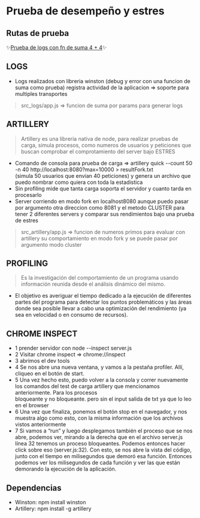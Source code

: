 # Prueba de desempeño y estres

## Rutas de prueba
✨[Prueba de logs con fn de suma 4 + 4](http://localhost:8080/suma/4/4)✨


## LOGS
-  Logs realizados con libreria winston (debug y error con una funcion de suma como prueba) registra actividad de la aplicacion => soporte para multiples transportes
> src_logs/app.js => funcion de suma por params para generar logs 


## ARTILLERY 
> Artillery es una libreria nativa de node, para realizar pruebas de carga, simula procesos, como numeros de usuarios y peticiones que buscan comprobar el comprotamiento del server bajo ESTRES
- Comando de consola para prueba de carga => artillery quick --count 50 -n 40 http://localhost:8080?max=10000 > resultFork.txt   
(simula 50 usuarios que envian 40 peticiones) y genera un archivo que puedo nombrar como quiera con toda la estadistica 
- Sin profiling mide que tanta carga soporta el servidor y cuanto tarda en procesarlo
- Server corriendo en modo fork en localhost8080 aunque puedo pasar por argumento otra direccion como 8081 y el metodo CLUSTER para tener 2 diferentes servers y comparar sus rendimientos bajo una prueba de estres
> src_artillery/app.js => funcion de numeros primos para evaluar con artillery su comportamiento en modo fork y se puede pasar por argumento modo cluster


## PROFILING
>  Es la investigación del comportamiento de un programa usando información reunida desde el análisis dinámico del mismo.
-  El objetivo es averiguar el tiempo dedicado a la ejecución de diferentes partes del programa para detectar los puntos problemáticos y las áreas donde sea posible llevar a cabo una optimización del rendimiento (ya sea en velocidad o en consumo de recursos).

## CHROME INSPECT

- 1 prender servidor con node --inspect server.js
- 2 Visitar chrome inspect => chrome://inspect
- 3 abrimos el dev tools
- 4 Se nos abre una nueva ventana, y vamos a la pestaña profiler. Allí, cliqueo en el botón de start.
- 5 Una vez hecho esto, puedo volver a la consola y correr nuevamente los comandos del test de carga artillery que mencionamos anteriormente. Para los procesos   
  bloqueante y no bloqueante.
  pero sin el input salida de txt ya que lo leo en el browser
- 6 Una vez que finaliza, ponemos el botón stop en el navegador, y nos muestra algo como esto, con la misma información que los archivos vistos anteriormente
- 7 Si vamos a “run” y luego desplegamos también el proceso que se nos abre, podemos ver, mirando a la derecha que en el archivo server.js línea 32 tenemos un proceso bloqueantes.
Podemos entonces hacer click sobre eso (server.js:32).
Con esto, se nos abre la vista del código, junto con el tiempo en milisegundos que demoró esa función.
Entonces podemos ver los milisegundos de cada función y ver las que están demorando la ejecución de la aplicación.


## Dependencias
- Winston: npm install winston
- Artillery: npm install -g artillery
